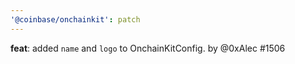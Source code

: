 ```yaml
---
'@coinbase/onchainkit': patch
---
```


**feat**: added `name` and `logo` to OnchainKitConfig. by @0xAlec #1506
